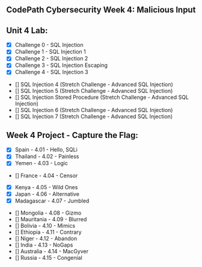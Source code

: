 ## CodePath Cybersecurity Week 4: Malicious Input

## Unit 4 Lab:
- [x] Challenge 0 - SQL Injection
- [x] Challenge 1 - SQL Injection 1
- [x] Challenge 2 - SQL Injection 2
- [x] Challenge 3 - SQL Injection Escaping
- [x] Challenge 4 - SQL Injection 3
- [] SQL Injection 4 (Stretch Challenge - Advanced SQL Injection)
- [] SQL Injection 5 (Stretch Challenge - Advanced SQL Injection)
- [] SQL Injection Stored Procedure (Stretch Challenge - Advanced SQL Injection)
- [] SQL Injection 6 (Stretch Challenge - Advanced SQL Injection)
- [] SQL Injection 7 (Stretch Challenge - Advanced SQL Injection)


## Week 4 Project - Capture the Flag:
- [x] Spain - 4.01 - Hello, SQLi
- [x] Thailand - 4.02 - Painless
- [x] Yemen - 4.03 - Logic
- [] France - 4.04 - Censor
- [x] Kenya - 4.05 - Wild Ones
- [x] Japan - 4.06 - Alternative
- [x] Madagascar - 4.07 - Jumbled
- [] Mongolia - 4.08 - Gizmo
- [] Mauritania - 4.09 - Blurred
- [] Bolivia - 4.10 - Mimics
- [] Ethiopia - 4.11 - Contrary
- [] Niger - 4.12 - Abandon
- [] India - 4.13 - NoGaps
- [] Australia - 4.14 - MacGyver
- [] Russia - 4.15 - Congenial
